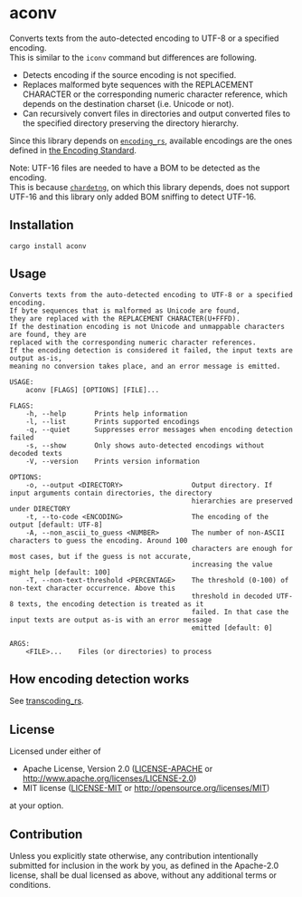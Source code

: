# aconv  

Converts texts from the auto-detected encoding to UTF-8 or a specified encoding.  
This is similar to the `iconv` command but differences are following.  
  - Detects encoding if the source encoding is not specified.
  - Replaces malformed byte sequences with the REPLACEMENT CHARACTER or the corresponding numeric character reference, which depends on the destination charset (i.e. Unicode or not).
  - Can recursively convert files in directories and output converted files to the specified directory preserving the directory hierarchy.

Since this library depends on [`encoding_rs`](https://github.com/hsivonen/encoding_rs), available encodings are the ones defined in [the Encoding Standard](https://encoding.spec.whatwg.org).  

Note: UTF-16 files are needed to have a BOM to be detected as the encoding.  
      This is because [`chardetng`](https://github.com/hsivonen/chardetng), on which this library depends, does not support UTF-16 and this library only added BOM sniffing to detect UTF-16.  


## Installation
```
cargo install aconv
```


## Usage
```
Converts texts from the auto-detected encoding to UTF-8 or a specified encoding.
If byte sequences that is malformed as Unicode are found,
they are replaced with the REPLACEMENT CHARACTER(U+FFFD).
If the destination encoding is not Unicode and unmappable characters are found, they are
replaced with the corresponding numeric character references.
If the encoding detection is considered it failed, the input texts are output as-is,
meaning no conversion takes place, and an error message is emitted.

USAGE:
    aconv [FLAGS] [OPTIONS] [FILE]...

FLAGS:
    -h, --help       Prints help information
    -l, --list       Prints supported encodings
    -q, --quiet      Suppresses error messages when encoding detection failed
    -s, --show       Only shows auto-detected encodings without decoded texts
    -V, --version    Prints version information

OPTIONS:
    -o, --output <DIRECTORY>                 Output directory. If input arguments contain directories, the directory
                                             hierarchies are preserved under DIRECTORY
    -t, --to-code <ENCODING>                 The encoding of the output [default: UTF-8]
    -A, --non_ascii_to_guess <NUMBER>        The number of non-ASCII characters to guess the encoding. Around 100
                                             characters are enough for most cases, but if the guess is not accurate,
                                             increasing the value might help [default: 100]
    -T, --non-text-threshold <PERCENTAGE>    The threshold (0-100) of non-text character occurrence. Above this
                                             threshold in decoded UTF-8 texts, the encoding detection is treated as it
                                             failed. In that case the input texts are output as-is with an error message
                                             emitted [default: 0]

ARGS:
    <FILE>...    Files (or directories) to process
```


## How encoding detection works  
See [transcoding_rs](transcoding_rs/README.md#how-encoding-detection-works).


## License

Licensed under either of

 * Apache License, Version 2.0
   ([LICENSE-APACHE](LICENSE-APACHE) or http://www.apache.org/licenses/LICENSE-2.0)
 * MIT license
   ([LICENSE-MIT](LICENSE-MIT) or http://opensource.org/licenses/MIT)

at your option.

## Contribution

Unless you explicitly state otherwise, any contribution intentionally submitted
for inclusion in the work by you, as defined in the Apache-2.0 license, shall be
dual licensed as above, without any additional terms or conditions.


